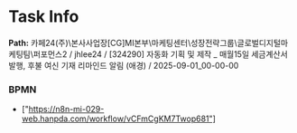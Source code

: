 # Task Info

**Path:** 카페24(주)\본사사업장\[CG]MI본부\마케팅센터\성장전략그룹\글로벌디지털마케팅팀\퍼포먼스2 / jhlee24 / [324290] 자동화 기획 및 제작 _ 매월15일 세금계산서 발행, 후불 여신 기재 리마인드 알림 (애경) / 2025-09-01_00-00-00

### BPMN
- ["https://n8n-mi-029-web.hanpda.com/workflow/vCFmCgKM7Twop681"]

